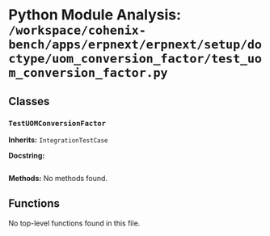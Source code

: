 # Python Module Analysis: `/workspace/cohenix-bench/apps/erpnext/erpnext/setup/doctype/uom_conversion_factor/test_uom_conversion_factor.py`

## Classes

### `TestUOMConversionFactor`
**Inherits:** `IntegrationTestCase`


**Docstring:**
```

```

**Methods:**
No methods found.




## Functions

No top-level functions found in this file.
